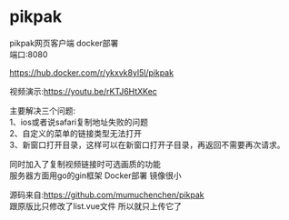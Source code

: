 # pikpak
pikpak网页客户端 docker部署   
端口:8080

https://hub.docker.com/r/ykxvk8yl5l/pikpak

视频演示:https://youtu.be/rKTJ6HtXKec  


主要解决三个问题:   
1、ios或者说safari复制地址失败的问题    
2、自定义的菜单的链接类型无法打开  
3、新窗口打开目录，这样可以在新窗口打开子目录，再返回不需要再次请求。    

同时加入了复制视频链接时可选画质的功能  
服务器方面用go的gin框架
Docker部署 镜像很小

源码来自:https://github.com/mumuchenchen/pikpak  
跟原版比只修改了list.vue文件  所以就只上传它了
